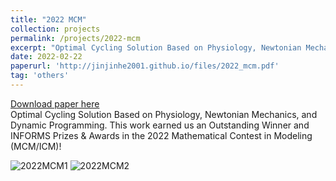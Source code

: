 ```yaml
---
title: "2022 MCM"
collection: projects
permalink: /projects/2022-mcm
excerpt: "Optimal Cycling Solution Based on Physiology, Newtonian Mechanics, and Dynamic Programming. This work earned us a Outstanding Winner and INFORMS Prizes & Awards in the 2022 Mathematical Contest in Modeling (MCM/ICM)!<br/><img src='/images/2022MCM1.png'>"
date: 2022-02-22
paperurl: 'http://jinjinhe2001.github.io/files/2022_mcm.pdf'
tag: 'others'
---
```

[Download paper here](http://jinjinhe2001.github.io/files/2022_mcm.pdf)  
Optimal Cycling Solution Based on Physiology, Newtonian Mechanics, and Dynamic Programming. This work earned us an Outstanding Winner and INFORMS Prizes & Awards in the 2022 Mathematical Contest in Modeling (MCM/ICM)!

![2022MCM1](http://jinjinhe2001.github.io/images/2022MCM1.png)
![2022MCM2](http://jinjinhe2001.github.io/images/2022MCM2.png)

